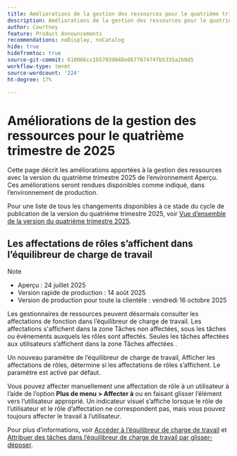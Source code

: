 ```yaml
---
title: Améliorations de la gestion des ressources pour le quatrième trimestre de 2025
description: Améliorations de la gestion des ressources pour le quatrième trimestre de 2025
author: Courtney
feature: Product Announcements
recommendations: noDisplay, noCatalog
hide: true
hidefromtoc: true
source-git-commit: 610066cc1b5703d048e867767474fb5335a2b0d5
workflow-type: tm+mt
source-wordcount: '224'
ht-degree: 17%

---
```


# Améliorations de la gestion des ressources pour le quatrième trimestre de 2025

Cette page décrit les améliorations apportées à la gestion des ressources avec la version du quatrième trimestre 2025 de l’environnement Aperçu. Ces améliorations seront rendues disponibles comme indiqué, dans l’environnement de production.

Pour une liste de tous les changements disponibles à ce stade du cycle de publication de la version du quatrième trimestre 2025, voir [Vue d’ensemble de la version du quatrième trimestre 2025](/help/quicksilver/product-announcements/product-releases/25-q4-release-activity/25-q4-release-overview.md).

## Les affectations de rôles s’affichent dans l’équilibreur de charge de travail

>[!NOTE]
>
>* Aperçu : 24 juillet 2025
>* Version rapide de production : 14 août 2025
>* Version de production pour toute la clientèle : vendredi 16 octobre 2025

Les gestionnaires de ressources peuvent désormais consulter les affectations de fonction dans l’équilibreur de charge de travail. Les affectations s&#39;affichent dans la zone Tâches non affectées, sous les tâches ou événements auxquels les rôles sont affectés. Seules les tâches affectées aux utilisateurs s’affichent dans la zone Tâches affectées .

Un nouveau paramètre de l’équilibreur de charge de travail, Afficher les affectations de rôles, détermine si les affectations de rôles s’affichent. Le paramètre est activé par défaut.

Vous pouvez affecter manuellement une affectation de rôle à un utilisateur à l’aide de l’option **Plus de menu > Affecter à** ou en faisant glisser l’élément vers l’utilisateur approprié. Un indicateur visuel s’affiche lorsque le rôle de l’utilisateur et le rôle d’affectation ne correspondent pas, mais vous pouvez toujours affecter le travail à l’utilisateur.

Pour plus d’informations, voir [Accéder à l’équilibreur de charge de travail](/help/quicksilver/resource-mgmt/workload-balancer/navigate-the-workload-balancer.md) et [Attribuer des tâches dans l’équilibreur de charge de travail par glisser-déposer](/help/quicksilver/resource-mgmt/workload-balancer/assign-work-in-workload-balancer-by-drag-and-drop.md).